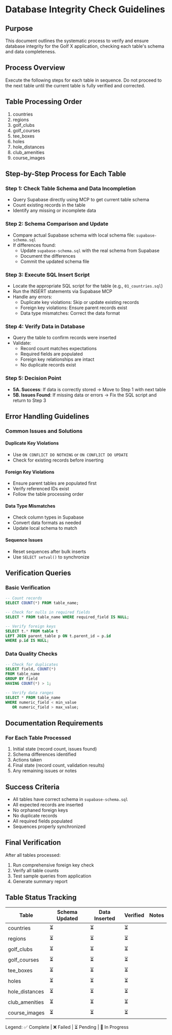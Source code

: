 # Database Integrity Check Guidelines

## Purpose
This document outlines the systematic process to verify and ensure database integrity for the Golf X application, checking each table's schema and data completeness.

## Process Overview
Execute the following steps for each table in sequence. Do not proceed to the next table until the current table is fully verified and corrected.

## Table Processing Order
1. countries
2. regions  
3. golf_clubs
4. golf_courses
5. tee_boxes
6. holes
7. hole_distances
8. club_amenities
9. course_images

## Step-by-Step Process for Each Table

### Step 1: Check Table Schema and Data Incompletion
- Query Supabase directly using MCP to get current table schema
- Count existing records in the table
- Identify any missing or incomplete data

### Step 2: Schema Comparison and Update
- Compare actual Supabase schema with local schema file: `supabase-schema.sql`
- If differences found:
  - Update `supabase-schema.sql` with the real schema from Supabase
  - Document the differences
  - Commit the updated schema file

### Step 3: Execute SQL Insert Script
- Locate the appropriate SQL script for the table (e.g., `01_countries.sql`)
- Run the INSERT statements via Supabase MCP
- Handle any errors:
  - Duplicate key violations: Skip or update existing records
  - Foreign key violations: Ensure parent records exist
  - Data type mismatches: Correct the data format

### Step 4: Verify Data in Database
- Query the table to confirm records were inserted
- Validate:
  - Record count matches expectations
  - Required fields are populated
  - Foreign key relationships are intact
  - No duplicate records exist

### Step 5: Decision Point
- **5A. Success**: If data is correctly stored → Move to Step 1 with next table
- **5B. Issues Found**: If missing data or errors → Fix the SQL script and return to Step 3

## Error Handling Guidelines

### Common Issues and Solutions

#### Duplicate Key Violations
- Use `ON CONFLICT DO NOTHING` or `ON CONFLICT DO UPDATE`
- Check for existing records before inserting

#### Foreign Key Violations
- Ensure parent tables are populated first
- Verify referenced IDs exist
- Follow the table processing order

#### Data Type Mismatches
- Check column types in Supabase
- Convert data formats as needed
- Update local schema to match

#### Sequence Issues
- Reset sequences after bulk inserts
- Use `SELECT setval()` to synchronize

## Verification Queries

### Basic Verification
```sql
-- Count records
SELECT COUNT(*) FROM table_name;

-- Check for nulls in required fields
SELECT * FROM table_name WHERE required_field IS NULL;

-- Verify foreign keys
SELECT t.* FROM table t
LEFT JOIN parent_table p ON t.parent_id = p.id
WHERE p.id IS NULL;
```

### Data Quality Checks
```sql
-- Check for duplicates
SELECT field, COUNT(*) 
FROM table_name 
GROUP BY field 
HAVING COUNT(*) > 1;

-- Verify data ranges
SELECT * FROM table_name 
WHERE numeric_field < min_value 
   OR numeric_field > max_value;
```

## Documentation Requirements

### For Each Table Processed
1. Initial state (record count, issues found)
2. Schema differences identified
3. Actions taken
4. Final state (record count, validation results)
5. Any remaining issues or notes

## Success Criteria
- All tables have correct schema in `supabase-schema.sql`
- All expected records are inserted
- No orphaned foreign keys
- No duplicate records
- All required fields populated
- Sequences properly synchronized

## Final Verification
After all tables processed:
1. Run comprehensive foreign key check
2. Verify all table counts
3. Test sample queries from application
4. Generate summary report

## Table Status Tracking

| Table | Schema Updated | Data Inserted | Verified | Notes |
|-------|---------------|---------------|----------|-------|
| countries | ⏳ | ⏳ | ⏳ | |
| regions | ⏳ | ⏳ | ⏳ | |
| golf_clubs | ⏳ | ⏳ | ⏳ | |
| golf_courses | ⏳ | ⏳ | ⏳ | |
| tee_boxes | ⏳ | ⏳ | ⏳ | |
| holes | ⏳ | ⏳ | ⏳ | |
| hole_distances | ⏳ | ⏳ | ⏳ | |
| club_amenities | ⏳ | ⏳ | ⏳ | |
| course_images | ⏳ | ⏳ | ⏳ | |

Legend: ✅ Complete | ❌ Failed | ⏳ Pending | 🔧 In Progress
